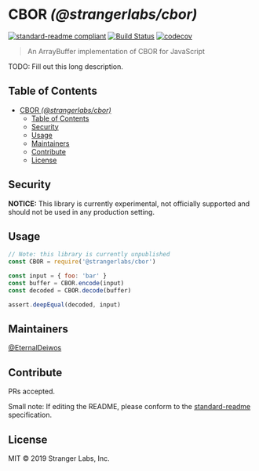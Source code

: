 # CBOR _(@strangerlabs/cbor)_

[![standard-readme compliant](https://img.shields.io/badge/standard--readme-OK-green.svg?style=flat-square)](https://github.com/RichardLitt/standard-readme)
[![Build Status](https://travis-ci.com/strangerlabs/cbor.svg?branch=master)](https://travis-ci.com/strangerlabs/cbor)
[![codecov](https://codecov.io/gh/strangerlabs/cbor/branch/master/graph/badge.svg)](https://codecov.io/gh/strangerlabs/cbor)

> An ArrayBuffer implementation of CBOR for JavaScript

TODO: Fill out this long description.

## Table of Contents

- [CBOR _(@strangerlabs/cbor)_](#cbor-strangerlabscbor)
  - [Table of Contents](#table-of-contents)
  - [Security](#security)
  - [Usage](#usage)
  - [Maintainers](#maintainers)
  - [Contribute](#contribute)
  - [License](#license)

## Security

**NOTICE:** This library is currently experimental, not officially supported and should not be used in any production setting.

## Usage

```js
// Note: this library is currently unpublished
const CBOR = require('@strangerlabs/cbor')

const input = { foo: 'bar' }
const buffer = CBOR.encode(input)
const decoded = CBOR.decode(buffer)

assert.deepEqual(decoded, input)
```

## Maintainers

[@EternalDeiwos](https://github.com/EternalDeiwos)

## Contribute

PRs accepted.

Small note: If editing the README, please conform to the [standard-readme](https://github.com/RichardLitt/standard-readme) specification.

## License

MIT © 2019 Stranger Labs, Inc.
